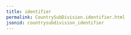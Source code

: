 ```yaml
---
title: identifier
permalink: CountrySubDivision.identifier.html
jsonid: countrysubdivision_identifier
---
```

